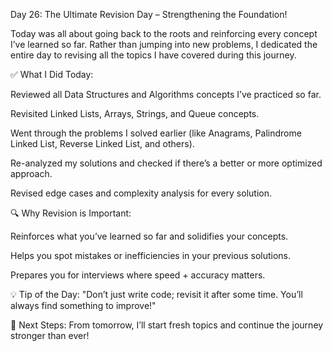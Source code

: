 Day 26: The Ultimate Revision Day – Strengthening the Foundation!

Today was all about going back to the roots and reinforcing every concept I’ve learned so far. Rather than jumping into new problems, I dedicated the entire day to revising all the topics I have covered during this journey.

✅ What I Did Today:

Reviewed all Data Structures and Algorithms concepts I’ve practiced so far.

Revisited Linked Lists, Arrays, Strings, and Queue concepts.

Went through the problems I solved earlier (like Anagrams, Palindrome Linked List, Reverse Linked List, and others).

Re-analyzed my solutions and checked if there’s a better or more optimized approach.

Revised edge cases and complexity analysis for every solution.

🔍 Why Revision is Important:

Reinforces what you’ve learned so far and solidifies your concepts.

Helps you spot mistakes or inefficiencies in your previous solutions.

Prepares you for interviews where speed + accuracy matters.

💡 Tip of the Day:
"Don’t just write code; revisit it after some time. You’ll always find something to improve!"

🔮 Next Steps:
From tomorrow, I’ll start fresh topics and continue the journey stronger than ever!
